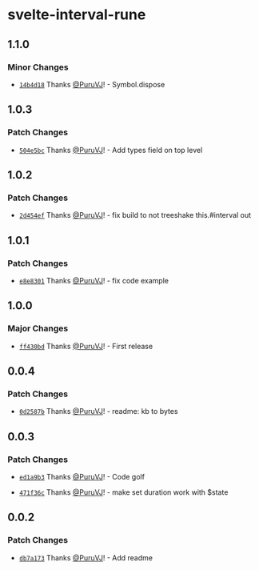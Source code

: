 # svelte-interval-rune

## 1.1.0

### Minor Changes

- [`14b4d18`](https://github.com/PuruVJ/svelte-interval/commit/14b4d18ee6a76aa3d684172b4051961afa162a67) Thanks [@PuruVJ](https://github.com/PuruVJ)! - Symbol.dispose

## 1.0.3

### Patch Changes

- [`504e5bc`](https://github.com/PuruVJ/svelte-interval/commit/504e5bcbaffc6b5b41e8ff425c2a770d3176e2f2) Thanks [@PuruVJ](https://github.com/PuruVJ)! - Add types field on top level

## 1.0.2

### Patch Changes

- [`2d454ef`](https://github.com/PuruVJ/svelte-interval/commit/2d454efe1ea1e4fcfc75143ca83c6b88c45d9841) Thanks [@PuruVJ](https://github.com/PuruVJ)! - fix build to not treeshake this.#interval out

## 1.0.1

### Patch Changes

- [`e8e8301`](https://github.com/PuruVJ/svelte-interval/commit/e8e830180d99ef32c3c2e51fe116a64ec655394c) Thanks [@PuruVJ](https://github.com/PuruVJ)! - fix code example

## 1.0.0

### Major Changes

- [`ff430bd`](https://github.com/PuruVJ/svelte-interval/commit/ff430bd85d5fe7e86de809f510cf48616b9081af) Thanks [@PuruVJ](https://github.com/PuruVJ)! - First release

## 0.0.4

### Patch Changes

- [`0d2587b`](https://github.com/PuruVJ/svelte-interval/commit/0d2587bbcc12d7ee5527b60969c2815a056a5d0d) Thanks [@PuruVJ](https://github.com/PuruVJ)! - readme: kb to bytes

## 0.0.3

### Patch Changes

- [`ed1a9b3`](https://github.com/PuruVJ/svelte-interval/commit/ed1a9b34a41e3857c7e53bd0884307e253910420) Thanks [@PuruVJ](https://github.com/PuruVJ)! - Code golf

- [`471f36c`](https://github.com/PuruVJ/svelte-interval/commit/471f36cb5ee2b0f61d49608a98ca6c33b88097a1) Thanks [@PuruVJ](https://github.com/PuruVJ)! - make set duration work with $state

## 0.0.2

### Patch Changes

- [`db7a173`](https://github.com/PuruVJ/svelte-interval/commit/db7a17398443cfcc39a226029dc21721e658e05f) Thanks [@PuruVJ](https://github.com/PuruVJ)! - Add readme
